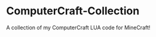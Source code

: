 ComputerCraft-Collection
========================

A collection of my ComputerCraft LUA code for MineCraft!

